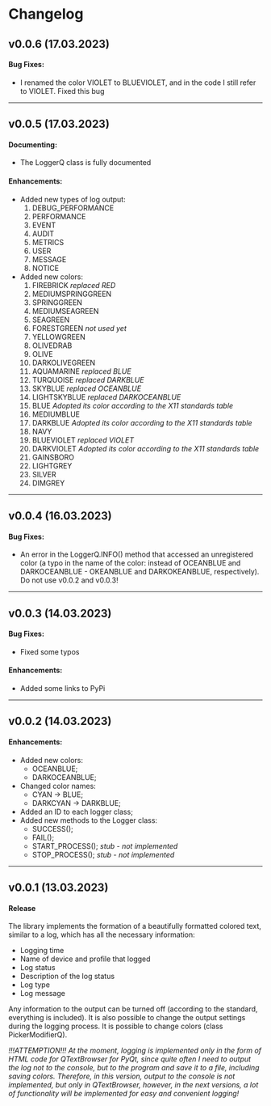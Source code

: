 # Changelog
<!--
Copyright © 2023 Kalynovsky Valentin. All rights reserved.

Licensed under the Apache License, Version 2.0 (the "License");
you may not use this file except in compliance with the License.
You may obtain a copy of the License at

   http://www.apache.org/licenses/LICENSE-2.0

Unless required by applicable law or agreed to in writing, software
distributed under the License is distributed on an "AS IS" BASIS,
WITHOUT WARRANTIES OR CONDITIONS OF ANY KIND, either express or implied.
See the License for the specific language governing permissions and
limitations under the License.
-->
<!--
## vX.X.X (DATE)

#### Bug Fixes:
- [# XXX](https : / / github . com / XXX) DESCRIPTION

#### Invalid Fixed:
- [# XXX](https : / / github . com / XXX) DESCRIPTION

#### Documenting:
- [# XXX](https : / / github . com / XXX) DESCRIPTION

#### Duplicating:
- [# XXX](https : / / github . com / XXX) DESCRIPTION

#### Enhancements:
- [# XXX](https : / / github . com / XXX) DESCRIPTION

---
-->
## v0.0.6 (17.03.2023)

#### Bug Fixes:
- I renamed the color VIOLET to BLUEVIOLET, and in the code I still refer to VIOLET. Fixed this bug

---

## v0.0.5 (17.03.2023)

#### Documenting:
- The LoggerQ class is fully documented

#### Enhancements:
- Added new types of log output:
    1. DEBUG_PERFORMANCE
    2. PERFORMANCE
    3. EVENT
    4. AUDIT
    5. METRICS
    6. USER
    7. MESSAGE
    8. NOTICE
- Added new colors:
    1.  FIREBRICK *replaced RED*
    2.  MEDIUMSPRINGGREEN
    3.  SPRINGGREEN
    4.  MEDIUMSEAGREEN
    5.  SEAGREEN
    6.  FORESTGREEN *not used yet*
    7.  YELLOWGREEN
    8.  OLIVEDRAB
    9.  OLIVE
    10. DARKOLIVEGREEN
    11. AQUAMARINE *replaced BLUE*
    12. TURQUOISE *replaced DARKBLUE*
    13. SKYBLUE *replaced OCEANBLUE*
    14. LIGHTSKYBLUE *replaced DARKOCEANBLUE*
    15. BLUE *Adopted its color according to the X11 standards table*
    16. MEDIUMBLUE
    17. DARKBLUE *Adopted its color according to the X11 standards table*
    18. NAVY
    19. BLUEVIOLET *replaced VIOLET*
    20. DARKVIOLET *Adopted its color according to the X11 standards table*
    21. GAINSBORO
    22. LIGHTGREY
    23. SILVER
    24. DIMGREY

---

## v0.0.4 (16.03.2023)

#### Bug Fixes:
- An error in the LoggerQ.INFO() method that accessed an unregistered color (a typo in the name of the color: instead of OCEANBLUE and DARKOCEANBLUE - OKEANBLUE and DARKOKEANBLUE, respectively). Do not use v0.0.2 and v0.0.3!

---

## v0.0.3 (14.03.2023)

#### Bug Fixes:
- Fixed some typos

#### Enhancements:
- Added some links to PyPi

---

## v0.0.2 (14.03.2023)

#### Enhancements:
- Added new colors:
    - OCEANBLUE;
    - DARKOCEANBLUE;
- Changed color names:
    - CYAN -> BLUE;
    - DARKCYAN -> DARKBLUE;
- Added an ID to each logger class; 
- Added new methods to the Logger class:
	- SUCCESS();
	- FAIL();
	- START_PROCESS(); *stub - not implemented*
	- STOP_PROCESS(); *stub - not implemented*

---

## v0.0.1 (13.03.2023)

#### Release
The library implements the formation of a beautifully formatted colored text, similar to a log, which has all the necessary information:
- Logging time
- Name of device and profile that logged
- Log status
- Description of the log status
- Log type
- Log message

Any information to the output can be turned off (according to the standard, everything is included). It is also possible to change the output settings during the logging process. It is possible to change colors (class PickerModifierQ).

*!!!ATTEMPTION!!! At the moment, logging is implemented only in the form of HTML code for QTextBrowser for PyQt, since quite often I need to output the log not to the console, but to the program and save it to a file, including saving colors. Therefore, in this version, output to the console is not implemented, but only in QTextBrowser, however, in the next versions, a lot of functionality will be implemented for easy and convenient logging!*
